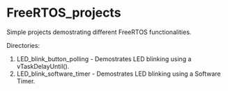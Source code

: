 # FreeRTOS_projects
Simple projects demostrating different FreeRTOS functionalities.

Directories:
1. LED_blink_button_polling - Demostrates LED blinking using a vTaskDelayUntil(). 
2. LED_blink_software_timer - Demostrates LED blinking using a Software Timer.
